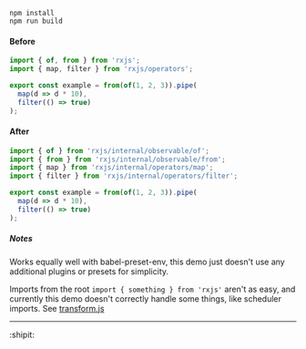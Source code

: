 ```
npm install
npm run build
```

#### Before

```js
import { of, from } from 'rxjs';
import { map, filter } from 'rxjs/operators';

export const example = from(of(1, 2, 3)).pipe(
  map(d => d * 10),
  filter(() => true)
);
```

#### After

```js
import { of } from 'rxjs/internal/observable/of';
import { from } from 'rxjs/internal/observable/from';
import { map } from 'rxjs/internal/operators/map';
import { filter } from 'rxjs/internal/operators/filter';

export const example = from(of(1, 2, 3)).pipe(
  map(d => d * 10),
  filter(() => true)
);
```

##### Notes

Works equally well with babel-preset-env, this demo just doesn't use any additional plugins or presets for simplicity.

Imports from the root `import { something } from 'rxjs'` aren't as easy, and currently this demo doesn't correctly handle some things, like scheduler imports. See [transform.js](transform.js)

***

:shipit:
